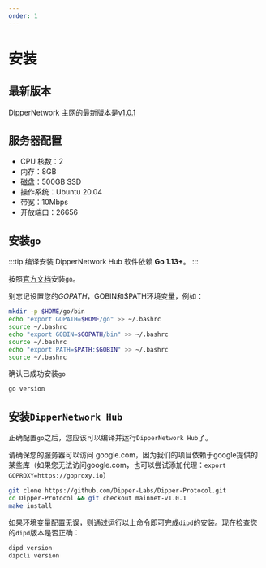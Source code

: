 ```yaml
---
order: 1
---
```


# 安装

## 最新版本

DipperNetwork 主网的最新版本是[v1.0.1](https://github.com/Dipper-Labs/Dipper-Protocol/releases/tag/mainnet-v1.0.1)

## 服务器配置

* CPU 核数：2
* 内存：8GB
* 磁盘：500GB SSD
* 操作系统：Ubuntu 20.04
* 带宽：10Mbps
* 开放端口：26656

## 安装`go`

:::tip
编译安装 DipperNetwork Hub 软件依赖 **Go 1.13+**。
:::

按照[官方文档](https://golang.org/doc/install)安装`go`。

别忘记设置您的$GOPATH，$GOBIN和$PATH环境变量，例如：

```bash
mkdir -p $HOME/go/bin
echo "export GOPATH=$HOME/go" >> ~/.bashrc
source ~/.bashrc
echo "export GOBIN=$GOPATH/bin" >> ~/.bashrc
source ~/.bashrc
echo "export PATH=$PATH:$GOBIN" >> ~/.bashrc
source ~/.bashrc
```

确认已成功安装`go`

```bash
go version
```

## 安装`DipperNetwork Hub`

正确配置`go`之后，您应该可以编译并运行`DipperNetwork Hub`了。

请确保您的服务器可以访问 google.com，因为我们的项目依赖于google提供的某些库（如果您无法访问google.com，也可以尝试添加代理：`export GOPROXY=https://goproxy.io`）

```bash
git clone https://github.com/Dipper-Labs/Dipper-Protocol.git
cd Dipper-Protocol && git checkout mainnet-v1.0.1
make install
```

如果环境变量配置无误，则通过运行以上命令即可完成`dipd`的安装。现在检查您的`dipd`版本是否正确：

```bash
dipd version
dipcli version
```